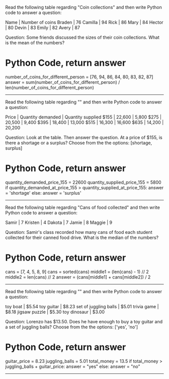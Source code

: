 Read the following table regarding "Coin collections" and then write Python code to answer a question:

Name | Number of coins
Braden | 76
Camilla | 94
Rick | 86
Mary | 84
Hector | 80
Devin | 83
Emily | 82
Avery | 87

Question: Some friends discussed the sizes of their coin collections. What is the mean of the numbers?
# Python Code, return answer
number_of_coins_for_different_person = [76, 94, 86, 84, 80, 83, 82, 87]
answer = sum(number_of_coins_for_different_person) / len(number_of_coins_for_different_person)

---

Read the following table regarding "" and then write Python code to answer a question:

Price | Quantity demanded | Quantity supplied
$155 | 22,600 | 5,800
$275 | 20,500 | 9,400
$395 | 18,400 | 13,000
$515 | 16,300 | 16,600
$635 | 14,200 | 20,200

Question: Look at the table. Then answer the question. At a price of $155, is there a shortage or a surplus? Choose from the the options: [shortage, surplus]
# Python Code, return answer
quantity_demanded_price_155 = 22600
quantity_supplied_price_155 = 5800
if quantity_demanded_at_price_155 > quantity_supplied_at_price_155:
    answer = 'shortage'
else:
    answer = 'surplus'

---

Read the following table regarding "Cans of food collected" and then write Python code to answer a question:

Samir | 7
Kristen | 4
Dakota | 7
Jamie | 8
Maggie | 9

Question: Samir's class recorded how many cans of food each student collected for their canned food drive. What is the median of the numbers?
# Python Code, return answer
cans = [7, 4, 5, 8, 9]
cans = sorted(cans)
middle1 = (len(cans) - 1) // 2
middle2 = len(cans) // 2
answer = (cans[middle1] + cans[middle2]) / 2

---

Read the following table regarding "" and then write Python code to answer a question:

toy boat | $5.54
toy guitar | $8.23
set of juggling balls | $5.01
trivia game | $8.18
jigsaw puzzle | $5.30
toy dinosaur | $3.00

Question: Lorenzo has $13.50. Does he have enough to buy a toy guitar and a set of juggling balls? Choose from the the options: ['yes', 'no']
# Python Code, return answer
guitar_price = 8.23
juggling_balls = 5.01
total_money = 13.5
if total_money > juggling_balls + guitar_price:
    answer = "yes"
else:
    answer = "no"

---